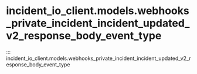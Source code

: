 # incident_io_client.models.webhooks_private_incident_incident_updated_v2_response_body_event_type

::: incident_io_client.models.webhooks_private_incident_incident_updated_v2_response_body_event_type